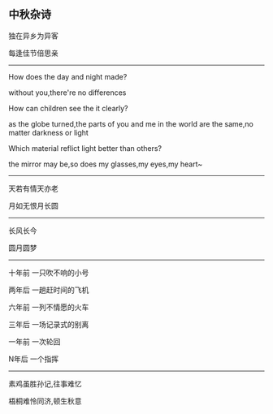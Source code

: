 ## 中秋杂诗  ##

独在异乡为异客

每逢佳节倍思亲

---
How does the day and night made?

without you,there're no differences

How can children see the it clearly?

as the globe turned,the parts of you and me in the world are the same,no matter darkness or light

Which material reflict light better than others?

the mirror may be,so does my glasses,my eyes,my heart~

---
天若有情天亦老

月如无恨月长圆

---

长风长今

圆月圆梦

---

十年前 一只吹不响的小号 

两年后 一趟赶时间的飞机

六年前 一列不情愿的火车

三年后 一场记录式的别离

一年前 一次轮回

N年后  一个指挥

---
素鸡虽胜孙记,往事难忆

梧桐难怜同济,顿生秋意
